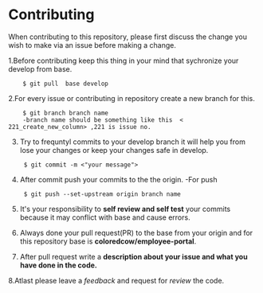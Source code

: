 # Contributing

When contributing to this repository, please first discuss the change you wish to make via an issue before making a change.

1.Before contributing keep this thing in your mind that sychronize your develop from base.
        
        $ git pull  base develop
        

2.For every issue or contributing in repository create a new branch  for this.

        $ git branch branch name
        -branch name should be something like this  < 221_create_new_column> ,221 is issue no.

3. Try to frequntyl commits to your develop branch it will  help you from lose your changes or keep your changes  safe in develop.
        
        $ git commit -m <"your message">
     
4. After commit push your commits to the the origin. 
    -For push    
        
        $ git push --set-upstream origin branch name 
  
5. It's your responsibility to **self review and self test** your commits because it may conflict with base and cause errors.

6. Always  done your pull request(PR) to the base  from your origin and for this repository base is **coloredcow/employee-portal**.

7. After pull request write a  **description about your issue and what you have done in the code.**

 8.Atlast please leave a *feedback* and request for *review* the code.


